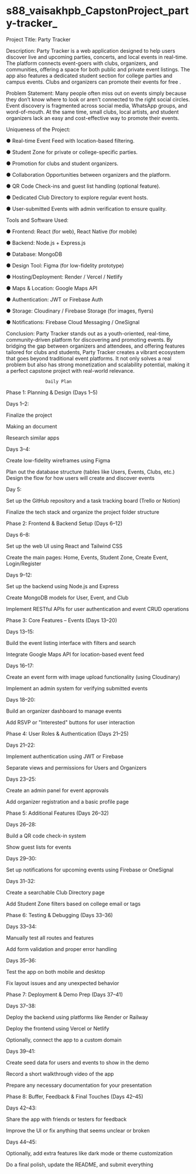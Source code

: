 # s88_vaisakhpb_CapstonProject_party-tracker_

 
Project Title: Party Tracker


Description:
Party Tracker is a web application designed to help users discover live and upcoming parties, concerts, and local events in real-time. The platform connects event-goers with clubs, organizers, and communities, offering a space for both public and private event listings. The app also features a dedicated student section for college parties and campus events. Clubs and organizers can promote their events for free . 



Problem Statement:
 Many people often miss out on events simply because they don’t know where to look or aren't connected to the right social circles. Event discovery is fragmented across social media, WhatsApp groups, and word-of-mouth. At the same time, small clubs, local artists, and student organizers lack an easy and cost-effective way to promote their events.




Uniqueness of the Project:

●   	Real-time Event Feed with location-based filtering.



●       Student Zone for private or college-specific parties.



●       Promotion for clubs and student organizers.



●       Collaboration Opportunities between organizers and the platform.



●       QR Code Check-ins and guest list handling (optional feature).



●       Dedicated Club Directory to explore regular event hosts.



●       User-submitted Events with admin verification to ensure quality.
 








Tools and Software Used:


●   	Frontend: React (for web), React Native (for mobile)



●       Backend: Node.js + Express.js



●       Database: MongoDB



●       Design Tool: Figma (for low-fidelity prototype)



●       Hosting/Deployment: Render / Vercel / Netlify



●       Maps & Location: Google Maps API



●       Authentication: JWT or Firebase Auth



●       Storage: Cloudinary / Firebase Storage (for images, flyers)



●       Notifications: Firebase Cloud Messaging / OneSignal





Conclusion:
 Party Tracker stands out as a youth-oriented, real-time, community-driven platform for discovering and promoting events. By bridging the gap between organizers and attendees, and offering features tailored for clubs and students, Party Tracker creates a vibrant ecosystem that goes beyond traditional event platforms. It not only solves a real problem but also has strong monetization and scalability potential, making it a perfect capstone project with real-world relevance. 

                   Daily Plan

Phase 1: Planning & Design (Days 1–5)
 
Days 1–2:


Finalize the project 


 Making an document 


Research similar apps 


Days 3–4:


Create low-fidelity wireframes using Figma


Plan out the database structure (tables like Users, Events, Clubs, etc.)
Design the flow for how users will create and discover events


Day 5:


Set up the GitHub repository and a task tracking board (Trello or Notion)


Finalize the tech stack and organize the project folder structure




Phase 2: Frontend & Backend Setup (Days 6–12)
 
Days 6–8:


Set up the web UI using React and Tailwind CSS


Create the main pages: Home, Events, Student Zone, Create Event, Login/Register


Days 9–12:


Set up the backend using Node.js and Express


Create MongoDB models for User, Event, and Club


Implement RESTful APIs for user authentication and event CRUD operations



Phase 3: Core Features – Events (Days 13–20)
 
Days 13–15:


Build the event listing interface with filters and search


Integrate Google Maps API for location-based event feed


Days 16–17:


Create an event form with image upload functionality (using Cloudinary)


Implement an admin system for verifying submitted events


Days 18–20:


Build an organizer dashboard to manage events


Add RSVP or "Interested" buttons for user interaction



Phase 4: User Roles & Authentication (Days 21–25)


Days 21–22:


Implement authentication using JWT or Firebase


Separate views and permissions for Users and Organizers


Days 23–25:


Create an admin panel for event approvals


Add organizer registration and a basic profile page



Phase 5: Additional Features (Days 26–32)


Days 26–28:


Build a QR code check-in system


Show guest lists for events





Days 29–30:


Set up notifications for upcoming events using Firebase or OneSignal


Days 31–32:


Create a searchable Club Directory page


Add Student Zone filters based on college email or tags



Phase 6: Testing & Debugging (Days 33–36)
 
Days 33–34:


Manually test all routes and features


Add form validation and proper error handling


Days 35–36:


Test the app on both mobile and desktop


Fix layout issues and any unexpected behavior



Phase 7: Deployment & Demo Prep (Days 37–41)


Days 37–38:


Deploy the backend using platforms like Render or Railway


Deploy the frontend using Vercel or Netlify


Optionally, connect the app to a custom domain


Days 39–41:


Create seed data for users and events to show in the demo


Record a short walkthrough video of the app


Prepare any necessary documentation for your presentation



Phase 8: Buffer, Feedback & Final Touches (Days 42–45)


Days 42–43:


Share the app with friends or testers for feedback


Improve the UI or fix anything that seems unclear or broken


Days 44–45:


Optionally, add extra features like dark mode or theme customization


Do a final polish, update the README, and submit everything






